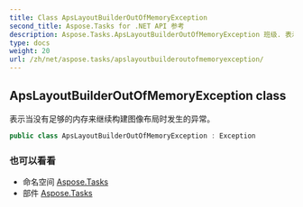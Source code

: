 ```yaml
---
title: Class ApsLayoutBuilderOutOfMemoryException
second_title: Aspose.Tasks for .NET API 参考
description: Aspose.Tasks.ApsLayoutBuilderOutOfMemoryException 班级. 表示当没有足够的内存来继续构建图像布局时发生的异常
type: docs
weight: 20
url: /zh/net/aspose.tasks/apslayoutbuilderoutofmemoryexception/
---
```

## ApsLayoutBuilderOutOfMemoryException class

表示当没有足够的内存来继续构建图像布局时发生的异常。

```csharp
public class ApsLayoutBuilderOutOfMemoryException : Exception
```

### 也可以看看

* 命名空间 [Aspose.Tasks](../../aspose.tasks/)
* 部件 [Aspose.Tasks](../../)


